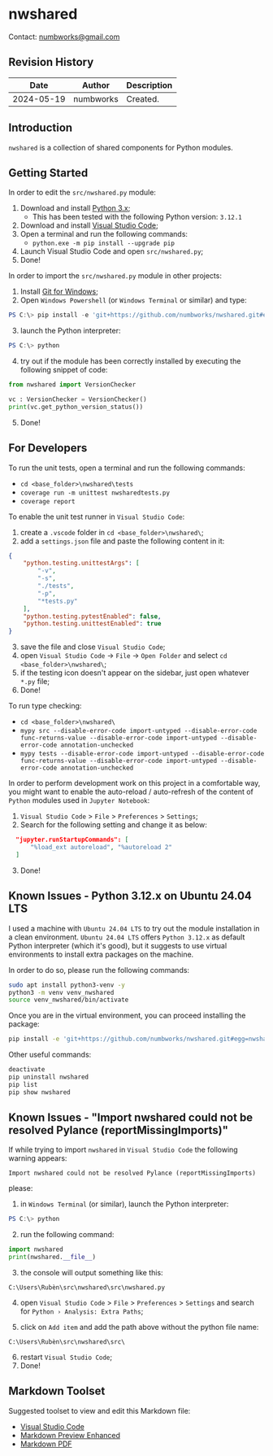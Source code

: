 # nwshared
Contact: numbworks@gmail.com

## Revision History

| Date | Author | Description |
|---|---|---|
| 2024-05-19 | numbworks | Created. |

## Introduction

`nwshared` is a collection of shared components for Python modules.

## Getting Started

In order to edit the `src/nwshared.py` module:

1. Download and install [Python 3.x](https://www.python.org/downloads/);
      - This has been tested with the following Python version: `3.12.1`
2. Download and install [Visual Studio Code](https://code.visualstudio.com/Download);
3. Open a terminal and run the following commands:
    - ```python.exe -m pip install --upgrade pip```
4. Launch Visual Studio Code and open `src/nwshared.py`;
5. Done!

In order to import the `src/nwshared.py` module in other projects:

1. Install [Git for Windows](https://git-scm.com/download/win);
2. Open `Windows Powershell` (or `Windows Terminal` or similar) and type:

```powershell
PS C:\> pip install -e 'git+https://github.com/numbworks/nwshared.git#egg=nwshared&subdirectory=src'
```

3. launch the Python interpreter:

```powershell
PS C:\> python
```

4. try out if the module has been correctly installed by executing the following snippet of code:

```python
from nwshared import VersionChecker

vc : VersionChecker = VersionChecker()
print(vc.get_python_version_status())
```

5. Done!

## For Developers

To run the unit tests, open a terminal and run the following commands:

- `cd <base_folder>\nwshared\tests`
- `coverage run -m unittest nwsharedtests.py`
- `coverage report`

To enable the unit test runner in `Visual Studio Code`:

1. create a `.vscode` folder in `cd <base_folder>\nwshared\`;
2. add a `settings.json` file and paste the following content in it:

  ```json
  {
      "python.testing.unittestArgs": [
          "-v",
          "-s",
          "./tests",
          "-p",
          "*tests.py"
      ],
      "python.testing.pytestEnabled": false,
      "python.testing.unittestEnabled": true
  }  
  ```
3. save the file and close `Visual Studio Code`;
4. open `Visual Studio Code` -> `File` -> `Open Folder` and select `cd <base_folder>\nwshared\`;
5. if the testing icon doesn't appear on the sidebar, just open whatever `*.py` file;
6. Done!

To run type checking:

- `cd <base_folder>\nwshared\`
- `mypy src --disable-error-code import-untyped --disable-error-code func-returns-value --disable-error-code import-untyped --disable-error-code annotation-unchecked`
- `mypy tests --disable-error-code import-untyped --disable-error-code func-returns-value --disable-error-code import-untyped --disable-error-code annotation-unchecked`

In order to perform development work on this project in a comfortable way, you might want to enable the auto-reload / auto-refresh of the content of `Python` modules used in `Jupyter Notebook`:

1.	`Visual Studio Code` > `File` > `Preferences` > `Settings`;
2.	Search for the following setting and change it as below:

  ```json
    "jupyter.runStartupCommands": [
        "%load_ext autoreload", "%autoreload 2"
    ]
  ```

3.	Done!

## Known Issues - Python 3.12.x on Ubuntu 24.04 LTS

I used a machine with `Ubuntu 24.04 LTS` to try out the module installation in a clean environment. `Ubuntu 24.04 LTS` offers `Python 3.12.x` as default Python interpreter (which it's good), but it suggests to use virtual environments to install extra packages on the machine.

In order to do so, please run the following commands:

```sh
sudo apt install python3-venv -y
python3 -m venv venv_nwshared
source venv_nwshared/bin/activate
```

Once you are in the virtual environment, you can proceed installing the package:

```sh
pip install -e 'git+https://github.com/numbworks/nwshared.git#egg=nwshared&subdirectory=src'
```

Other useful commands:

```sh
deactivate
pip uninstall nwshared
pip list
pip show nwshared
```

## Known Issues - "Import nwshared could not be resolved Pylance (reportMissingImports)"

If while trying to import `nwshared` in `Visual Studio Code` the following warning appears:

```
Import nwshared could not be resolved Pylance (reportMissingImports)
```

please:

1. in `Windows Terminal` (or similar), launch the Python interpreter:

```powershell
PS C:\> python
```

2. run the following command:

```python
import nwshared
print(nwshared.__file__)
```

3. the console will output something like this:

```
C:\Users\Rubèn\src\nwshared\src\nwshared.py
```

4. open `Visual Studio Code` > `File` > `Preferences` > `Settings` and search for `Python › Analysis: Extra Paths`;

5. click on `Add item` and add the path above without the python file name: 

```
C:\Users\Rubèn\src\nwshared\src\
```

6. restart `Visual Studio Code`;
7. Done!

## Markdown Toolset

Suggested toolset to view and edit this Markdown file:

- [Visual Studio Code](https://code.visualstudio.com/)
- [Markdown Preview Enhanced](https://marketplace.visualstudio.com/items?itemName=shd101wyy.markdown-preview-enhanced)
- [Markdown PDF](https://marketplace.visualstudio.com/items?itemName=yzane.markdown-pdf)